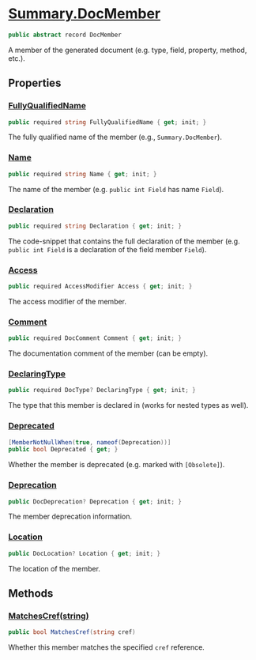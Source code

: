 # [Summary.DocMember](../src/Core/DocMember.cs#L7)
```cs
public abstract record DocMember
```

A member of the generated document (e.g. type, field, property, method, etc.).

## Properties
### [FullyQualifiedName](../src/Core/DocMember.cs#L12)
```cs
public required string FullyQualifiedName { get; init; }
```

The fully qualified name of the member (e.g., `Summary.DocMember`).

### [Name](../src/Core/DocMember.cs#L17)
```cs
public required string Name { get; init; }
```

The name of the member (e.g. `public int Field` has name `Field`).

### [Declaration](../src/Core/DocMember.cs#L23)
```cs
public required string Declaration { get; init; }
```

The code-snippet that contains the full declaration of the member
(e.g. `public int Field` is a declaration of the field member `Field`).

### [Access](../src/Core/DocMember.cs#L28)
```cs
public required AccessModifier Access { get; init; }
```

The access modifier of the member.

### [Comment](../src/Core/DocMember.cs#L33)
```cs
public required DocComment Comment { get; init; }
```

The documentation comment of the member (can be empty).

### [DeclaringType](../src/Core/DocMember.cs#L38)
```cs
public required DocType? DeclaringType { get; init; }
```

The type that this member is declared in (works for nested types as well).

### [Deprecated](../src/Core/DocMember.cs#L44)
```cs
[MemberNotNullWhen(true, nameof(Deprecation))]
public bool Deprecated { get; }
```

Whether the member is deprecated (e.g. marked with `[Obsolete]`).

### [Deprecation](../src/Core/DocMember.cs#L49)
```cs
public DocDeprecation? Deprecation { get; init; }
```

The member deprecation information.

### [Location](../src/Core/DocMember.cs#L54)
```cs
public DocLocation? Location { get; init; }
```

The location of the member.

## Methods
### [MatchesCref(string)](../src/Core/DocMember.cs#L59)
```cs
public bool MatchesCref(string cref)
```

Whether this member matches the specified `cref` reference.

